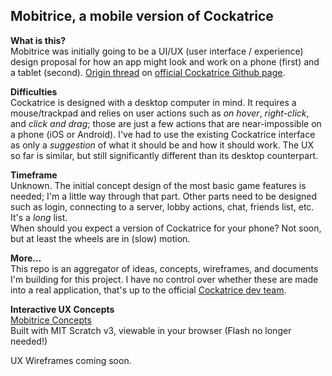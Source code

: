 ## Mobitrice, a mobile version of Cockatrice

**What is this?**  
Mobitrice was initially going to be a UI/UX (user interface / experience) design proposal for how an app might look and work on a phone (first) and a tablet (second).
[Origin thread](https://github.com/Cockatrice/Cockatrice/issues/646) on [official Cockatrice Github page](https://cockatrice.github.io).

**Difficulties**  
Cockatrice is designed with a desktop computer in mind. It requires a mouse/trackpad and relies on user actions such as *on hover*, *right-click*, and *click and drag*; those are just a few actions that are near-impossible on a phone (iOS or Android). I've had to use the existing Cockatrice interface as only a *suggestion* of what it should be and how it should work. The UX so far is similar, but still significantly different than its desktop counterpart.

**Timeframe**  
Unknown. The initial concept design of the most basic game features is needed; I'm a little way through that part. Other parts need to be designed such as login, connecting to a server, lobby actions, chat, friends list, etc. It's a *long* list.  
When should you expect a version of Cockatrice for your phone? Not soon, but at least the wheels are in (slow) motion.

**More…**  
This repo is an aggregator of ideas, concepts, wireframes, and documents I'm building for this project. I have no control over whether these are made into a real application, that's up to the official [Cockatrice dev team](https://cockatrice.github.io).

**Interactive UX Concepts**  
[Mobitrice Concepts](https://scratch.mit.edu/studios/25119302/)  
Built with MIT Scratch v3, viewable in your browser (Flash no longer needed!)

UX Wireframes coming soon.